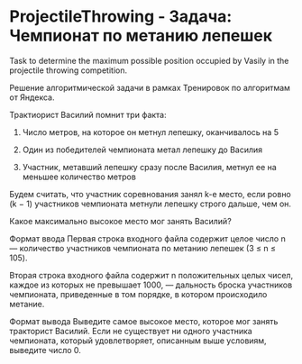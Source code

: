 # ProjectileThrowing - Задача: Чемпионат по метанию лепешек

Task to determine the maximum possible position occupied by Vasily in the projectile throwing competition.

Решение алгоритмической задачи в рамках Тренировок по алгоритмам от Яндекса.

Трактиорист Василий помнит три факта:

1) Число метров, на которое он метнул лепешку, оканчивалось на 5

2) Один из победителей чемпионата метал лепешку до Василия

3) Участник, метавший лепешку сразу после Василия, метнул ее на меньшее количество метров

Будем считать, что участник соревнования занял k-е место, если ровно (k − 1) участников чемпионата метнули лепешку строго дальше, чем он.

Какое максимально высокое место мог занять Василий?

Формат ввода
Первая строка входного файла содержит целое число n — количество участников чемпионата по метанию лепешек (3 ≤ n ≤ 105).

Вторая строка входного файла содержит n положительных целых чисел, каждое из которых не превышает 1000, — дальность броска участников чемпионата, приведенные в том порядке, в котором происходило метание.

Формат вывода
Выведите самое высокое место, которое мог занять тракторист Василий. Если не существует ни одного участника чемпионата, который удовлетворяет, описанным выше условиям, выведите число 0.
